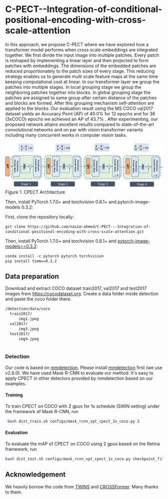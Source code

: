 # C-PECT--Integration-of-conditional-positional-encoding-with-cross-scale-attention


In this approach, we propose C-PECT where we have explored how a transformer model performs when cross scale embeddings are integrated together. We first divide the input image into multiple patches. Every patch is reshaped by implementing a linear layer and then projected to form patches with embeddings. The dimensions of the embedded patches are reduced proportionately to the patch sizes of every stage. This reducing strategy enables us to generate multi scale feature maps at the same time keeping computational cost at linear. In our transformer layer we group the patches into multiple stages. In local grouping stage we group the neighboring patches together into blocks. In global grouping stage  the patches are assigned to same group after certain distance of the patches and blocks are formed. After this grouping mechanism self-attention are applied to the blocks. Our evaluation result using the MS COCO val2017 dataset yields an Accuracy Point (AP) of 40.0\% for 12 epochs and for 36 (3xCOCO) epochs  we achieved an AP of 43.7\% . After experimenting, our proposed network attains excellent results compared to state-of-the-art convolutional networks and on par with vision transformer variants including many concurrent works in computer vision tasks.

![CPECT Architecture](cpect_architecture.png)
Figure 1. CPECT Architecture 

Then, install PyTorch 1.7.0+ and torchvision 0.8.1+ and pytorch-image-models 0.3.2:

First, clone the repository locally:
```
git clone https://github.com/nasim-ahmed/C-PECT---Integration-of-conditional-positional-encoding-with-cross-scale-attention.git
```
Then, install PyTorch 1.7.0+ and torchvision 0.8.1+ and [pytorch-image-models==0.3.2](https://github.com/rwightman/pytorch-image-models):

```
conda install -c pytorch pytorch torchvision
pip install timm==0.3.2
```

## Data preparation

Download and extract COCO dataset train2017, val2017 and test2017 images from https://cocodataset.org. Create a data folder inside detection and paste the coco folder there.


```
/detection/data/coco
  train2017/
      img1.jpeg
  val2017/
      img3.jpeg
  test2017/
      img4.jpeg
   
```

### Detection
Our code is based on  [mmdetection](https://github.com/open-mmlab/mmdetection). Please install [mmdetection](https://github.com/open-mmlab/mmdetection/blob/master/docs/get_started.md) first (we use v2.8.0).
We have used Mask R-CNN to evaluate our method. It's easy to apply CPECT in other detectors provided by mmdetection based on our examples.

#### Training
To train CPECT on COCO  with 2 gpus for 1x schedule (SWIN setting) under the framework of Mask R-CNN, run

```bash
 bash dist_train.sh configs/mask_rcnn_spt_cpect_1x_coco.py 2
```

#### Evaluation

To evaluate the mAP of CPECT on COCO  using 2 gpus based on  the Retina framework, run
```bash
bash dist_test.sh configs/mask_rcnn_spt_cpect_1x_coco.py checkpoint_file 2   --eval mAP
```
## Acknowledgement
We heavily borrow the code from [TWINS](https://github.com/Meituan-AutoML/Twins) and [CROSSFormer](https://github.com/cheerss/CrossFormer). Many thanks to them.
